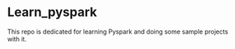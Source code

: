 # Learn_pyspark
This repo is dedicated for learning Pyspark and doing some sample projects with it.
